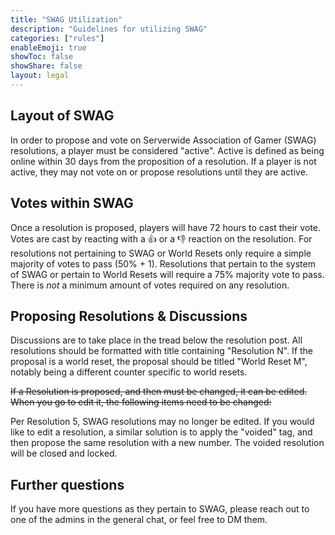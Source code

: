 ```yaml
---
title: "SWAG Utilization"
description: "Guidelines for utilizing SWAG"
categories: ["rules"]
enableEmoji: true
showToc: false
showShare: false
layout: legal
---
```


## Layout of SWAG

In order to propose and vote on Serverwide Association of Gamer (SWAG) resolutions, a player must be considered "active". Active is defined as being online within 30 days from the proposition of a resolution. If a player is not active, they may not vote on or propose resolutions until they are active.

## Votes within SWAG

Once a resolution is proposed, players will have 72 hours to cast their vote. Votes are cast by reacting with a :thumbsup: or a :thumbsdown: reaction on the resolution. For resolutions not pertaining to SWAG or World Resets only require a simple majority of votes to pass (50% + 1). Resolutions that pertain to the system of SWAG or pertain to World Resets will require a 75% majority vote to pass. There is _not_ a minimum amount of votes required on any resolution.

## Proposing Resolutions & Discussions

Discussions are to take place in the tread below the resolution post. All resolutions should be formatted with title containing "Resolution N". If the proposal is a world reset, the proposal should be titled "World Reset M", notably being a different counter specific to world resets.

~~If a Resolution is proposed, and then must be changed, it can be edited. When you go to edit it, the following items need to be changed:~~

Per Resolution 5, SWAG resolutions may no longer be edited. If you would like to edit a resolution, a similar solution is to apply the "voided" tag, and then propose the same resolution with a new number. The voided resolution will be closed and locked.

## Further questions

If you have more questions as they pertain to SWAG, please reach out to one of the admins in the general chat, or feel free to DM them.